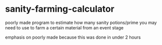# sanity-farming-calculator

poorly made program to estimate how many sanity potions/prime you may need to use to farm a certain material from an event stage

emphasis on poorly made because this was done in under 2 hours
